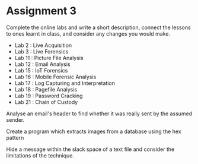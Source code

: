 # Assignment 3

Complete the online labs and write a short description, connect the lessons to ones learnt in class, and consider any changes you would make.

- Lab 2 : Live Acquisition
- Lab 3 : Live Forensics
- Lab 11 : Picture File Analysis
- Lab 12 : Email Analysis
- Lab 15 : IoT Forensics
- Lab 16 : Mobile Forensic Analysis
- Lab 17 : Log Capturing and Interpretation
- Lab 18 : Pagefile Analysis
- Lab 19 : Password Cracking
- Lab 21 : Chain of Custody

Analyse an email's header to find whether it was really sent by the assumed sender.

Create a program which extracts images from a database using the hex pattern

Hide a message within the slack space of a text file and consider the limitations of the technique.
